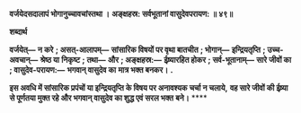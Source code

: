 **वर्जयेदसदालापं भोगानुच्चावचांस्तथा ।** **अङ्क्षहस्र: सर्वभूतानां वासुदेवपरायण: ॥ ४९॥** 

**शब्दार्थ** 

**वर्जयेत्—** **न करे** **; असत्-आलापम्—** **सांसारिक विषयों पर वृथा बातचीत** **; भोगान्—** **इन्द्रियतृप्ति** **; उच्च-अवचान्—** **श्रेष्ठ या** **निकृष्ट** **; तथा—** **और** **; अङ्क्षहस्र:—** **ईष्र्यारहित होकर** **; सर्व-भूतानाम्—** **सारे जीवों का** **; वासुदेव-परायण:—** **भगवान् वासुदेव का** **मात्र भक्त बनकर।** **.** 

**इस अवधि में सांसारिक प्रपंचों या इन्द्रियतृप्ति के विषय पर अनावश्यक चर्चा न चलाये,** **वह सारे जीवों की ईष्र्या से पूर्णतया मुक्त रहे और भगवान् वासुदेव का शुद्ध एवं सरल भक्त** **बने।** **** 